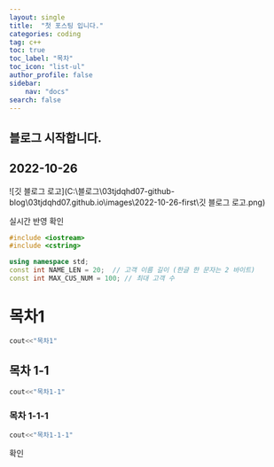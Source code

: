 ```yaml
---
layout: single
title:  "첫 포스팅 입니다."
categories: coding
tag: c++
toc: true
toc_label: "목차"
toc_icon: "list-ul"
author_profile: false
sidebar:
    nav: "docs"
search: false
---
```


## 블로그 시작합니다.

## 2022-10-26

![깃 블로그 로고](C:\블로그\03tjdqhd07-github-blog\03tjdqhd07.github.io\images\2022-10-26-first\깃 블로그 로고.png)

실시간 반영 확인

```c++
#include <iostream>
#include <cstring>

using namespace std;
const int NAME_LEN = 20;  // 고객 이름 길이 (한글 한 문자는 2 바이트)
const int MAX_CUS_NUM = 100; // 최대 고객 수
```





# 목차1

```c++
cout<<"목차1"
```



## 목차 1-1

```c++
cout<<"목차1-1"
```



### 목차 1-1-1

```c++
cout<<"목차1-1-1"
```

확인
